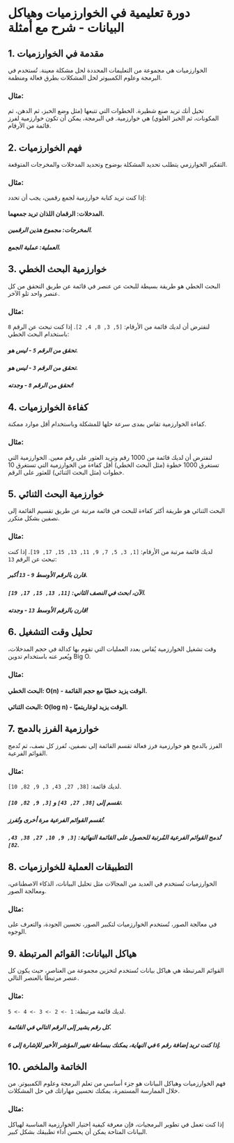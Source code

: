 # دورة تعليمية في الخوارزميات وهياكل البيانات - شرح مع أمثلة

## 1. مقدمة في الخوارزميات
الخوارزميات هي مجموعة من التعليمات المحددة لحل مشكلة معينة. تُستخدم في البرمجة وعلوم الكمبيوتر لحل المشكلات بطرق فعالة ومنظمة.

### مثال:
تخيل أنك تريد صنع شطيرة. الخطوات التي تتبعها (مثل وضع الخبز، ثم الدهن، ثم المكونات، ثم الخبز العلوي) هي خوارزمية. في البرمجة، يمكن أن تكون خوارزمية لفرز قائمة من الأرقام.

## 2. فهم الخوارزميات
التفكير الخوارزمي يتطلب تحديد المشكلة بوضوح وتحديد المدخلات والمخرجات المتوقعة.

### مثال:
إذا كنت تريد كتابة خوارزمية لجمع رقمين، يجب أن تحدد:

#### **المدخلات**: الرقمان اللذان تريد جمعهما.
##### **المخرجات**: مجموع هذين الرقمين.
##### **العملية**: عملية الجمع.

## 3. خوارزمية البحث الخطي
البحث الخطي هو طريقة بسيطة للبحث عن عنصر في قائمة عن طريق التحقق من كل عنصر واحد تلو الآخر.

### مثال:
لنفترض أن لديك قائمة من الأرقام: `[5, 3, 8, 4, 2]`. إذا كنت تبحث عن الرقم `8` باستخدام البحث الخطي:
##### تحقق من الرقم `5` - ليس هو.
##### تحقق من الرقم `3` - ليس هو.
##### تحقق من الرقم `8` - وجدته!

## 4. كفاءة الخوارزميات
كفاءة الخوارزمية تقاس بمدى سرعة حلها للمشكلة وباستخدام أقل موارد ممكنة.

### مثال:
لنفترض أن لديك قائمة من 1000 رقم وتريد العثور على رقم معين. الخوارزمية التي تستغرق 1000 خطوة (مثل البحث الخطي) أقل كفاءة من الخوارزمية التي تستغرق 10 خطوات (مثل البحث الثنائي) للعثور على الرقم.

## 5. خوارزمية البحث الثنائي
البحث الثنائي هو طريقة أكثر كفاءة للبحث في قائمة مرتبة عن طريق تقسيم القائمة إلى نصفين بشكل متكرر.

### مثال:
لديك قائمة مرتبة من الأرقام: `[1, 3, 5, 7, 9, 11, 13, 15, 17, 19]`. إذا كنت تبحث عن الرقم `13`:
##### قارن بالرقم الأوسط `9` - `13` أكبر.
##### الآن، ابحث في النصف الثاني: `[11, 13, 15, 17, 19]`.
##### قارن بالرقم الأوسط `13` - وجدته!

## 6. تحليل وقت التشغيل
وقت تشغيل الخوارزمية يُقاس بعدد العمليات التي تقوم بها كدالة في حجم المدخلات، ويُعبر عنه باستخدام تدوين Big O.

### مثال:
#### **البحث الخطي**: O(n) - الوقت يزيد خطيًا مع حجم القائمة.
#### **البحث الثنائي**: O(log n) - الوقت يزيد لوغاريتميًا.

## 7. خوارزمية الفرز بالدمج
الفرز بالدمج هو خوارزمية فرز فعالة تقسم القائمة إلى نصفين، تُفرز كل نصف، ثم تُدمج القوائم الفرعية.

### مثال:
لديك قائمة: `[38, 27, 43, 3, 9, 82, 10]`.
##### تقسم إلى `[38, 27, 43]` و `[3, 9, 82, 10]`.
##### تُقسم القوائم الفرعية مرة أخرى وتُفرز.
##### تُدمج القوائم الفرعية المُرتبة للحصول على القائمة النهائية: `[3, 9, 10, 27, 38, 43, 82]`.

## 8. التطبيقات العملية للخوارزميات
الخوارزميات تُستخدم في العديد من المجالات مثل تحليل البيانات، الذكاء الاصطناعي، ومعالجة الصور.

### مثال:
في معالجة الصور، تُستخدم الخوارزميات لتكبير الصور، تحسين الجودة، والتعرف على الوجوه.

## 9. هياكل البيانات: القوائم المرتبطة
القوائم المرتبطة هي هياكل بيانات تُستخدم لتخزين مجموعة من العناصر، حيث يكون كل عنصر مرتبطًا بالعنصر التالي.

### مثال:
لديك قائمة مرتبطة: `1 -> 2 -> 3 -> 4 -> 5`.
##### كل رقم يشير إلى الرقم التالي في القائمة.
##### إذا كنت تريد إضافة رقم `6` في النهاية، يمكنك ببساطة تغيير المؤشر الأخير للإشارة إلى `6`.

## 10. الخاتمة والملخص
فهم الخوارزميات وهياكل البيانات هو جزء أساسي من تعلم البرمجة وعلوم الكمبيوتر. من خلال الممارسة المستمرة، يمكنك تحسين مهاراتك في حل المشكلات.

### مثال:
إذا كنت تعمل في تطوير البرمجيات، فإن معرفة كيفية اختيار الخوارزمية المناسبة لهياكل البيانات المتاحة يمكن أن يحسن أداء تطبيقك بشكل كبير.
